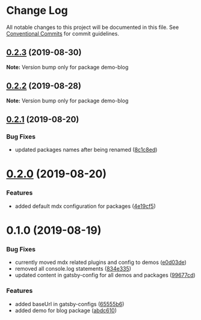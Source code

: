 # Change Log

All notable changes to this project will be documented in this file.
See [Conventional Commits](https://conventionalcommits.org) for commit guidelines.

## [0.2.3](https://github.com/sonapraneeth-a/gatsby-dev-themes/compare/demo-blog@0.2.2...demo-blog@0.2.3) (2019-08-30)

**Note:** Version bump only for package demo-blog

## [0.2.2](https://github.com/sonapraneeth-a/gatsby-dev-themes/compare/demo-blog@0.2.1...demo-blog@0.2.2) (2019-08-28)

**Note:** Version bump only for package demo-blog

## [0.2.1](https://github.com/sonapraneeth-a/gatsby-dev-themes/compare/demo-blog@0.2.0...demo-blog@0.2.1) (2019-08-20)

### Bug Fixes

- updated packages names after being renamed ([8c1c8ed](https://github.com/sonapraneeth-a/gatsby-dev-themes/commit/8c1c8ed))

# [0.2.0](https://github.com/sonapraneeth-a/gatsby-dev-themes/compare/demo-blog@0.1.0...demo-blog@0.2.0) (2019-08-20)

### Features

- added default mdx configuration for packages ([4e19cf5](https://github.com/sonapraneeth-a/gatsby-dev-themes/commit/4e19cf5))

# 0.1.0 (2019-08-19)

### Bug Fixes

- currently moved mdx related plugins and config to demos ([e0d03de](https://github.com/sonapraneeth-a/gatsby-dev-themes/commit/e0d03de))
- removed all console.log statements ([834e335](https://github.com/sonapraneeth-a/gatsby-dev-themes/commit/834e335))
- updated content in gatsby-config for all demos and packages ([99677cd](https://github.com/sonapraneeth-a/gatsby-dev-themes/commit/99677cd))

### Features

- added baseUrl in gatsby-configs ([65555b6](https://github.com/sonapraneeth-a/gatsby-dev-themes/commit/65555b6))
- added demo for blog package ([abdc610](https://github.com/sonapraneeth-a/gatsby-dev-themes/commit/abdc610))

